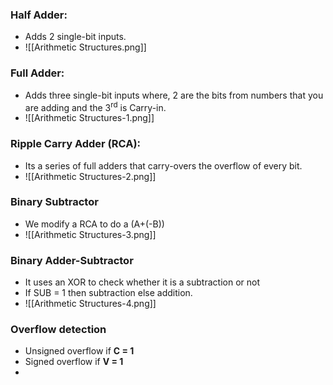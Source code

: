 ### Half Adder:
- Adds 2 single-bit inputs.
- ![[Arithmetic Structures.png]]

### Full Adder:
- Adds three single-bit inputs where, 2 are the bits from numbers that you are adding and the 3<sup>rd</sup> is Carry-in.
- ![[Arithmetic Structures-1.png]]

### Ripple Carry Adder (RCA):
- Its a series of full adders that carry-overs the overflow of every bit.
- ![[Arithmetic Structures-2.png]]

### Binary Subtractor
- We modify a RCA to do a (A+(-B))
- ![[Arithmetic Structures-3.png]]

### Binary Adder-Subtractor
- It uses an XOR to check whether it is a subtraction or not
- If SUB = 1 then subtraction else addition.
- ![[Arithmetic Structures-4.png]]

### Overflow detection
- Unsigned overflow if **C = 1**
- Signed overflow if **V = 1**
- 
